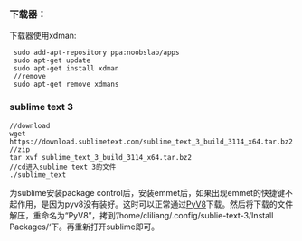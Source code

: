 ### 下载器：
下载器使用xdman:
```
 sudo add-apt-repository ppa:noobslab/apps
 sudo apt-get update
 sudo apt-get install xdman
 //remove
 sudo apt-get remove xdmans
```

### sublime text 3
```
//download
wget https://download.sublimetext.com/sublime_text_3_build_3114_x64.tar.bz2
//zip
tar xvf sublime_text_3_build_3114_x64.tar.bz2
//cd进入sublime text 3的文件
./sublime_text
```
  为sublime安装package control后，安装emmet后，如果出现emmet的快捷键不起作用，是因为pyv8没有装好。这时可以正常通过[PyV8](https://github.com/emmetio/pyv8-binaries)下载。然后将下载的文件解压，重命名为“PyV8”，拷到’/home/cliliang/.config/sublie-text-3/Install Packages/‘下。再重新打开sublime即可。